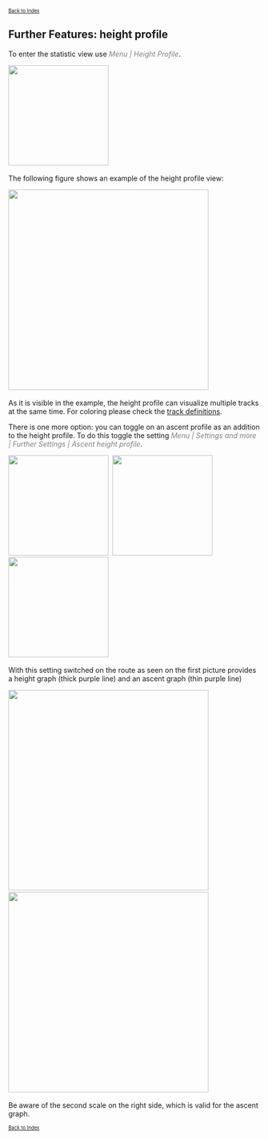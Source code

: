 <small><small>[Back to Index](../../../index.md)</small></small>

## Further Features: height profile

To enter the statistic view use <span style="color:gray">*Menu | Height Profile*</span>.

<img src="./hprof1.png" width="200" />&nbsp;

The following figure shows an example of the height profile view:

<img src="./hprof2.png" width="400" />&nbsp;

As it is visible in the example, the height profile can visualize multiple tracks at the same time.
For coloring please check the [track definitions](../../track.md). 

There is one more option: you can toggle on an ascent profile as an addition to the height profile.
To do this toggle the setting <span style="color:gray">*Menu | Settings and more | Further Settings | Ascent height profile*</span>.

<img src="./hp1.png" width="200" />&nbsp;
<img src="./hp2.png" width="200" />&nbsp;
<img src="./hp3.png" width="200" />&nbsp;

With this setting switched on the route as seen on the first picture provides a height graph
(thick purple line) and an ascent graph (thin purple line)

<img src="./hp4.png" width="400" />&nbsp;
<img src="./hp5.png" width="400" />&nbsp;

Be aware of the second scale on the right side, which is valid for the ascent graph.

<small><small>[Back to Index](../../../index.md)</small></small>
